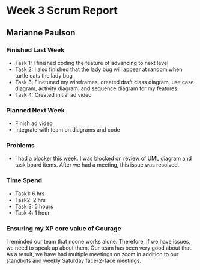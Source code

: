 # Week 3 Scrum Report 

## Marianne Paulson

### Finished Last Week 
- Task 1: I finished coding the feature of advancing to next level
- Task 2: I also finished that the lady bug will appear at random
          when turtle eats the lady bug
- Task 3: Finetuned my wireframes, created draft class diagram, 
          use case diagram, activity diagram, and sequence diagram
		  for my features. 
- Task 4: Created initial ad video


### Planned Next Week 
- Finish ad video
- Integrate with team on diagrams and code

### Problems

- I had a blocker this week. I was blocked on review of 
  UML diagram and task board items. After we had a 
  meeting, this issue was resolved.

### Time Spend

- Task1: 6 hrs
- Task2: 2 hrs
- Task 3: 5 hours
- Task 4: 1 hour

### Ensuring my XP core value of Courage

I reminded our team that noone works alone. Therefore, if we have issues, we need to speak 
up about them. Our team has been very good about that. As a result, we have had 
multiple meetings on zoom in addition to our standbots and weekly Saturday face-2-face
meetings.

